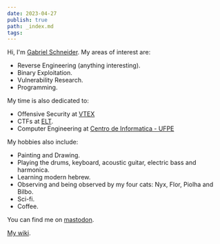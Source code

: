 ```yaml
---
date: 2023-04-27
publish: true
path: _index.md
tags:
---
```



Hi, I'm [Gabriel Schneider](/about). My areas of interest are:

- Reverse Engineering (anything interesting).
- Binary Exploitation.
- Vulnerability Research.
- Programming.

My time is also dedicated to:
- Offensive Security at [VTEX](https://vtex.com) 
- CTFs at [ELT](https://epicleet.team/).
- Computer Engineering at [Centro de Informatica - UFPE](https://cin.ufpe.br)


My hobbies also include:
- Painting and Drawing.
- Playing the drums, keyboard, acoustic guitar, electric bass and harmonica.
- Learning modern hebrew.
- Observing and being observed by my four cats: Nyx, Flor, Piolha and Bilbo.
- Sci-fi.
- Coffee.

You can find me on [mastodon](https://infosec.exchange/@gbrls).

[My wiki](https://publish.obsidian.md/0xcafe4200).
